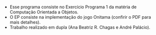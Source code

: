 - Esse programa consiste no Exercício Programa 1 da matéria de Computação Orientada a Objetos. 
- O EP consiste na implementação do jogo Onitama (confirir o PDF para mais detalhes).
- Trabalho realizado em dupla (Ana Beatriz R. Chagas e André Palácio).
